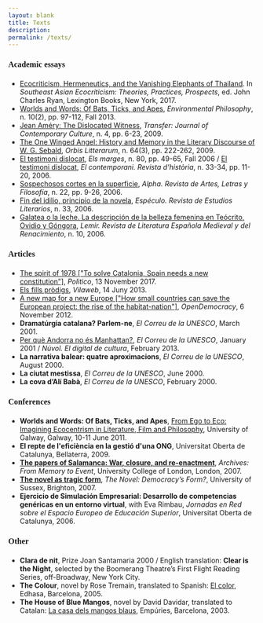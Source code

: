 ```yaml
---
layout: blank
title: Texts
description: 
permalink: /texts/
---
```


<h3 style="font-family: Raleway; margin-bottom: 20px">Academic essays</h3>

<ul>
  <li><a href="https://books.google.com.au/books?id=naY6DwAAQBAJ&printsec=frontcover" target="_blank">Ecocriticism, Hermeneutics, and the Vanishing Elephants of Thailand</a>. In <i>Southeast Asian Ecocriticism: Theories, Practices, Prospects</i>, ed. John Charles Ryan, Lexington Books, New York, 2017. </li>
  <li><a href="https://www.pdcnet.org/pdc/bvdb.nsf/purchase?openform&fp=envirophil&id=envirophil_2013_0010_0002_0097_0112" target="_blank">Worlds and Words: Of Bats, Ticks, and Apes</a>, <i>Environmental Philosophy</i>, n. 10(2), pp. 97-112, Fall 2013.</li>
  <li><a href="http://llull.cat/IMAGES_175/transfer04-essa01.pdf" target="_blank">Jean Améry: The Dislocated Witness</a>, <i>Transfer: Journal of Contemporary Culture</i>, n. 4, pp. 6-23, 2009.</li>
  <li><a href="http://onlinelibrary.wiley.com/doi/10.1111/j.1600-0730.2009.00957.x/abstract" target="_blank">The One Winged Angel: History and Memory in the Literary Discourse of W. G. Sebald</a>, <i>Orbis Litterarum</i>, n. 64(3), pp. 222-262, 2009.</li>
  <li><a href="http://www.raco.cat/index.php/Marges/article/view/142086" target="_blank">El testimoni dislocat</a>, <i>Els marges</i>, n. 80, pp. 49-65, Fall 2006 / <a href="http://llull.cat/IMAGES_175/transfer04-essa01-cat.pdf" target="_blank">El testimoni dislocat</a>, <i>El contemporani. Revista d’història</i>, n. 33-34, pp. 11-20, 2006.</li>
  <li><a href="http://www.scielo.cl/scielo.php?pid=S0718-22012006000100002&script=sci_arttext" target="_blank">Sospechosos cortes en la superficie</a>, <i> Alpha. Revista de Artes, Letras y Filosofía</i>, n. 22, pp. 9-26, 2006.</li>
  <li><a href="http://www.ucm.es/info/especulo/numero33/fnidilio.html" target="_blank">Fin del idilio, principio de la novela</a>, <i> Espéculo. Revista de Estudios Literarios</i>, n. 33, 2006.</li>
  <li><a href="http://www.researchgate.net/publication/28165959_Galatea_o_la_leche._La_descripcin_de_la_belleza_femenina_en_Tecrito_Ovidio_y_Gngora" target="_blank">Galatea o la leche. La descripción de la belleza femenina en Teócrito, Ovidio y Góngora</a>, <i>Lemir. Revista de Literatura Española Medieval y del Renacimiento</i>, n. 10, 2006.</li>
</ul>

<h3 style="font-family: Raleway; margin-bottom: 20px">Articles</h3>

<ul>
    <li><a href="https://www.politico.eu/article/to-solve-catalonia-spain-needs-a-new-constitution/" target="_blank">The spirit of 1978 ["To solve Catalonia, Spain needs a new constitution"]</a>, <i>Politico</i>, 13 November 2017.</li>
      <li><a href="https://www.vilaweb.cat/mailobert/4124204/ignasi-ribo-fills-prodigs.html" target="_blank">Els fills pròdigs</a>, <i>Vilaweb</i>, 14 Juny 2013.</li>
  <li><a href="https://www.opendemocracy.net/ignasi-rib%C3%B3/how-small-countries-can-save-european-project-rise-of-habitat-nation" target="_blank">A new map for a new Europe ["How small countries can save the European project: the rise of the habitat-nation"]</a>, <i>OpenDemocracy</i>, 6 November 2012.</li>
  <li><b>Dramatúrgia catalana? Parlem-ne</b>, <i>El Correu de la UNESCO</i>, March 2001.</li>
  <li><a href="http://www.nuvol.com/opinio/per-que-andorra-no-es-manhattan/" target="_blank">Per què Andorra no és Manhattan?</a>, <i>El Correu de la UNESCO</i>, January 2001 / <i>Núvol. El digital de cultura</i>, February 2013.</li>
  <li><b>La narrativa balear: quatre aproximacions</b>, <i>El Correu de la UNESCO</i>, August 2000.</li>
  <li><b>La ciutat mestissa</b>, <i>El Correu de la UNESCO</i>, June 2000.</li>
  <li><b>La cova d’Alí Babà</b>, <i>El Correu de la UNESCO</i>, February 2000.</li>
</ul>

<h3 style="font-family: Raleway; margin-bottom: 20px">Conferences</h3>

<ul>
  <li><b>Worlds and Words: Of Bats, Ticks, and Apes</b>, <a href="http://nuigalway.wix.com/from-ego-to-eco-conference#!conference-programme-and-speakers" target="_blank">From Ego to Eco: Imagining Ecocentrism in Literature, Film and Philosophy</a>, University of Galway, Galway, 10-11 June 2011.</li>
  <li><b>El repte de l'eficiència en la gestió d'una ONG</b>, Universitat Oberta de Catalunya, Bellaterra, 2009.</li>
  <li><b><a href="http://www.ignasiribo.com/texts/the_papers_of_salamanca" target="_blank">The papers of Salamanca: War, closure, and re-enactment</a></b>, <i>Archives: From Memory to Event</i>, University College of London, London, 2007.</li>
  <li><b><a href="http://www.ignasiribo.com/texts/the_novel_as_tragic_form" target="_blank">The novel as tragic form</a></b>, <i>The Novel: Democracy’s Form?</i>, University of Sussex, Brighton, 2007.</li>
  <li><b>Ejercicio de Simulación Empresarial: Desarrollo de competencias genéricas en un entorno virtual</b>, with Eva Rimbau, <i>Jornadas en Red sobre el Espacio Europeo de Educación Superior</i>, Universitat Oberta de Catalunya, 2006.</li>
</ul>


<h3 style="font-family: Raleway; margin-bottom: 20px">Other</h3>

<ul>
  <li><b>Clara de nit</b>, Prize Joan Santamaria 2000 / English translation: <b>Clear is the Night</b>, selected by the Boomerang Theatre’s First Flight Reading Series, off-Broadway, New York City.</li>
  <li><b>The Colour</b>, novel by Rose Tremain, translated to Spanish: <a href="http://www.amazon.com/El-color-ROSE-TREMAIN/dp/8435060993" target="_blank">El color</a>, Edhasa, Barcelona, 2005.</li>
  <li><b>The House of Blue Mangos</b>, novel by David Davidar, translated to Catalan: <a href="http://www.amazon.com/Casa-dels-Mangos-Blaus/dp/8475961894" target="_blank">La casa dels mangos blaus</a>, Empúries, Barcelona, 2003.</li>
</ul>
